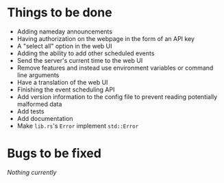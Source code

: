# Things to be done
- Adding nameday announcements
- Having authorization on the webpage in the form of an API key
- A "select all" option in the web UI
- Adding the ability to add other scheduled events
- Send the server's current time to the web UI
- Remove features and instead use environment variables or command line arguments
- Have a translation of the web UI
- Finishing the event scheduling API
- Add version information to the config file to prevent
reading potentially malformed data
- Add tests
- Add documentation
- Make `lib.rs`'s `Error` implement `std::Error`
# Bugs to be fixed
_Nothing currently_